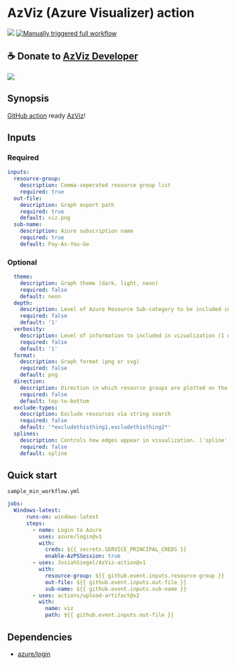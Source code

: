 # AzViz (Azure Visualizer) action

![](https://badgen.net/badge/icon/gitguardian/green?icon=gitguardian&label)
[![Manually triggered full workflow](https://github.com/JosiahSiegel/AzViz-action/actions/workflows/sample_full_workflow.yml/badge.svg)](https://github.com/JosiahSiegel/AzViz-action/actions/workflows/sample_full_workflow.yml)

## ☕ Donate to [AzViz Developer](https://github.com/PrateekKumarSingh/AzViz#readme)

![](https://github.com/PrateekKumarSingh/AzViz/blob/master/img/themeneon.jpg)

## Synopsis

[GitHub action](https://github.com/marketplace?type=actions) ready [AzViz](https://github.com/PrateekKumarSingh/AzViz)!

## Inputs

### Required

```yml
inputs:
  resource-group:
    description: Comma-seperated resource group list
    required: true
  out-file:
    description: Graph export path
    required: true
    default: viz.png
  sub-name:
    description: Azure subscription name
    required: true
    default: Pay-As-You-Go
```

### Optional

```yml
  theme:
    description: Graph theme (dark, light, neon)
    required: false
    default: neon
  depth:
    description: Level of Azure Resource Sub-category to be included in vizualization (1 or 2)
    required: false
    default: '1'
  verbosity:
    description: Level of information to included in vizualization (1 or 2)
    required: false
    default: '1'
  format:
    description: Graph format (png or svg)
    required: false
    default: png
  direction:
    description: Direction in which resource groups are plotted on the visualization (left-to-right or top-to-bottom)
    required: false
    default: top-to-bottom
  exclude-types:
    description: Exclude resources via string search
    required: false
    default: '*excludethisthing1,excludethisthing2*'
  splines:
    description: Controls how edges appear in visualization. ('spline', 'polyline', 'curved', 'ortho', 'line')
    required: false
    default: spline
```

## Quick start

`sample_min_workflow.yml`
```yml
jobs:
  Windows-latest:
      runs-on: windows-latest
      steps:
        - name: Login to Azure
          uses: azure/login@v1
          with:
            creds: ${{ secrets.SERVICE_PRINCIPAL_CREDS }} 
            enable-AzPSSession: true
        - uses: JosiahSiegel/AzViz-action@v1
          with:
            resource-group: ${{ github.event.inputs.resource-group }}
            out-file: ${{ github.event.inputs.out-file }}
            sub-name: ${{ github.event.inputs.sub-name }}
        - uses: actions/upload-artifact@v2
          with:
            name: viz
            path: ${{ github.event.inputs.out-file }}
```

## Dependencies

 * [azure/login](https://github.com/marketplace/actions/azure-login)